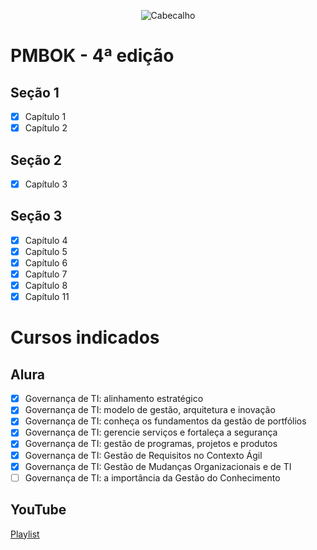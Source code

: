 <div align="center">

![Cabecalho](https://flaky-ivory-grouse.myfilebase.com/ipfs/Qme2EzW4jZERSL9Upua5ienSYZNZPtEfqLnx269FY9EMiv)

</div>

# PMBOK - 4ª edição

## Seção 1
- [x] Capítulo 1
- [x] Capítulo 2
## Seção 2
- [x] Capítulo 3
## Seção 3
- [x] Capítulo 4
- [x] Capítulo 5
- [x] Capítulo 6
- [x] Capítulo 7
- [x] Capítulo 8
- [x] Capítulo 11

# Cursos indicados

## Alura
- [x] Governança de TI: alinhamento estratégico
- [x] Governança de TI: modelo de gestão, arquitetura e inovação
- [x] Governança de TI: conheça os fundamentos da gestão de portfólios
- [x] Governança de TI: gerencie serviços e fortaleça a segurança
- [x] Governança de TI: gestão de programas, projetos e produtos
- [x] Governança de TI: Gestão de Requisitos no Contexto Ágil
- [x] Governança de TI: Gestão de Mudanças Organizacionais e de TI
- [ ] Governança de TI: a importância da Gestão do Conhecimento

 ## YouTube
 [Playlist](https://www.youtube.com/playlist?list=PLjbjk2T3LbWyoyV75xAVX7dqQirAkSGzs)
